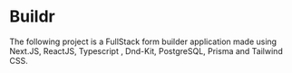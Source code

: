 # Buildr
The following project is a FullStack form builder application made using Next.JS, ReactJS, Typescript , Dnd-Kit, PostgreSQL, Prisma and Tailwind CSS.

